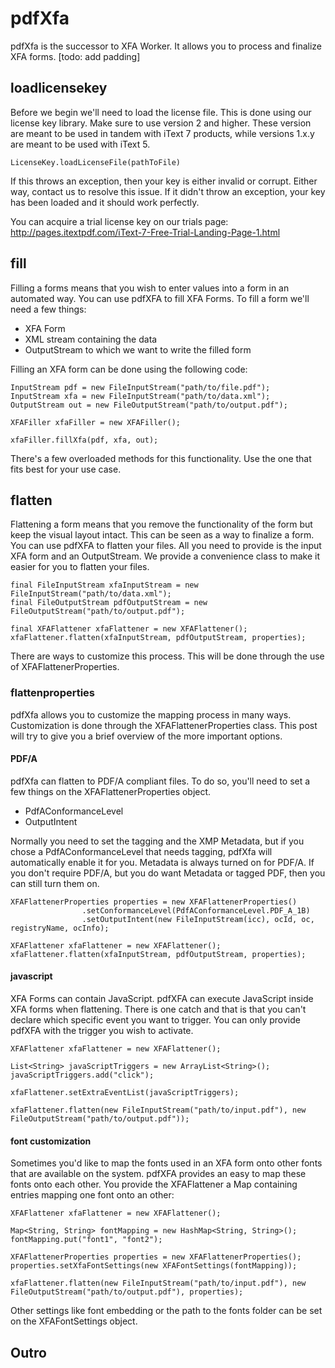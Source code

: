 # pdfXfa
pdfXfa is the successor to XFA Worker. It allows you to process and finalize XFA forms. [todo: add padding]


## loadlicensekey  
Before we begin we'll need to load the license file. This is done using our license key library. Make sure to use version 2 and higher. These version are meant to be used in tandem with iText 7 products, while versions 1.x.y are meant to be used with iText 5.  

```  
LicenseKey.loadLicenseFile(pathToFile)  
```  

If this throws an exception, then your key is either invalid or corrupt. Either way, contact us to resolve this issue. If it didn't throw an exception, your key has been loaded and it should work perfectly.  

You can acquire a trial license key on our trials page: http://pages.itextpdf.com/iText-7-Free-Trial-Landing-Page-1.html

## fill  
Filling a forms means that you wish to enter values into a form in an automated way. You can use pdfXFA to fill XFA Forms. To fill a form we'll need a few things:  

- XFA Form
- XML stream containing the data
- OutputStream to which we want to write the filled form

Filling an XFA form can be done using the following code:  

```  
InputStream pdf = new FileInputStream("path/to/file.pdf");  
InputStream xfa = new FileInputStream("path/to/data.xml");  
OutputStream out = new FileOutputStream("path/to/output.pdf");  
  
XFAFiller xfaFiller = new XFAFiller();  
  
xfaFiller.fillXfa(pdf, xfa, out);  
```  

There's a few overloaded methods for this functionality. Use the one that fits best for your use case.

## flatten  
Flattening a form means that you remove the functionality of the form but keep the visual layout intact. This can be seen as a way to finalize a form. You can use pdfXFA to flatten your files. All you need to provide is the input XFA form and an OutputStream. We provide a convenience class to make it easier for you to flatten your files. 

```  
final FileInputStream xfaInputStream = new FileInputStream("path/to/data.xml");  
final FileOutputStream pdfOutputStream = new FileOutputStream("path/to/output.pdf");  

final XFAFlattener xfaFlattener = new XFAFlattener();  
xfaFlattener.flatten(xfaInputStream, pdfOutputStream, properties);  
```  

There are ways to customize this process. This will be done through the use of XFAFlattenerProperties.

### flattenproperties  

pdfXfa allows you to customize the mapping process in many ways. Customization is done through the XFAFlattenerProperties class. This post will try to give you a brief overview of the more important options. 

#### PDF/A

pdfXfa can flatten to PDF/A compliant files. To do so, you'll need to set a few things on the XFAFlattenerProperties object.

- PdfAConformanceLevel
- OutputIntent

Normally you need to set the tagging and the XMP Metadata, but if you chose a PdfAConformanceLevel that needs tagging, pdfXfa will automatically enable it for you. Metadata is always turned on for PDF/A. If you don't require PDF/A, but you do want Metadata or tagged PDF, then you can still turn them on.

```
XFAFlattenerProperties properties = new XFAFlattenerProperties()
                .setConformanceLevel(PdfAConformanceLevel.PDF_A_1B)
                .setOutputIntent(new FileInputStream(icc), ocId, oc, registryName, ocInfo);
                
XFAFlattener xfaFlattener = new XFAFlattener();
xfaFlattener.flatten(xfaInputStream, pdfOutputStream, properties);
```

#### javascript

XFA Forms can contain JavaScript. pdfXFA can execute JavaScript inside XFA forms when flattening. There is one catch and that is that you can't declare which specific event you want to trigger. You can only provide pdfXFA with the trigger you wish to activate.

```
XFAFlattener xfaFlattener = new XFAFlattener();

List<String> javaScriptTriggers = new ArrayList<String>();
javaScriptTriggers.add("click");

xfaFlattener.setExtraEventList(javaScriptTriggers);

xfaFlattener.flatten(new FileInputStream("path/to/input.pdf"), new FileOutputStream("path/to/output.pdf"));
```

#### font customization

Sometimes you'd like to map the fonts used in an XFA form onto other fonts that are available on the system.  pdfXFA provides an easy to map these fonts onto each other. You provide the XFAFlattener a Map containing entries mapping one font onto an other:

```
XFAFlattener xfaFlattener = new XFAFlattener();

Map<String, String> fontMapping = new HashMap<String, String>();
fontMapping.put("font1", "font2");

XFAFlattenerProperties properties = new XFAFlattenerProperties();
properties.setXfaFontSettings(new XFAFontSettings(fontMapping));

xfaFlattener.flatten(new FileInputStream("path/to/input.pdf"), new FileOutputStream("path/to/output.pdf"), properties);
```

Other settings like font embedding or the path to the fonts folder can be set on the XFAFontSettings object.

## Outro